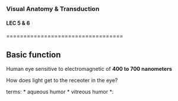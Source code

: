### Visual Anatomy & Transduction
#### LEC 5 & 6
==================================

Basic function
--------------
Human eye sensitive to electromagnetic of **400 to 700 nanometers**

How does light get to the receoter in the eye?

terms:
	* aqueous humor
	* vitreous humor
	*:






